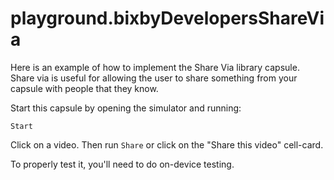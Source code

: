 # playground.bixbyDevelopersShareVia

Here is an example of how to implement the Share Via library capsule. Share via is useful for allowing the user to share something from your capsule with people that they know.

Start this capsule by opening the simulator and running:

`Start`

Click on a video. Then run `Share` or click on the "Share this video" cell-card.

To properly test it, you'll need to do on-device testing.
